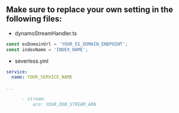 ## Make sure to replace your own setting in the following files:

- dynamoStreamHandler.ts

```ts
const esDomainUrl = 'YOUR_ES_DOMAIN_ENDPOINT';
const indexName = 'INDEX_NAME';
```

- severless.yml

```yml
service:
  name: YOUR_SERVICE_NAME
  
...

      - stream:
          arn: YOUR_DDB_STREAM_ARN
```

